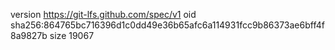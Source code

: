 version https://git-lfs.github.com/spec/v1
oid sha256:864765bc716396d1c0dd49e36b65afc6a114931fcc9b86373ae6bff4f8a9827b
size 19067
